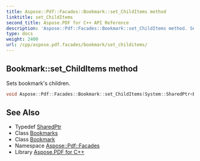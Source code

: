 ```yaml
---
title: Aspose::Pdf::Facades::Bookmark::set_ChildItems method
linktitle: set_ChildItems
second_title: Aspose.PDF for C++ API Reference
description: 'Aspose::Pdf::Facades::Bookmark::set_ChildItems method. Sets bookmark''s children in C++.'
type: docs
weight: 2400
url: /cpp/aspose.pdf.facades/bookmark/set_childitems/
---
```

## Bookmark::set_ChildItems method


Sets bookmark's children.

```cpp
void Aspose::Pdf::Facades::Bookmark::set_ChildItems(System::SharedPtr<Bookmarks> value)
```

## See Also

* Typedef [SharedPtr](../../../system/sharedptr/)
* Class [Bookmarks](../../bookmarks/)
* Class [Bookmark](../)
* Namespace [Aspose::Pdf::Facades](../../)
* Library [Aspose.PDF for C++](../../../)
